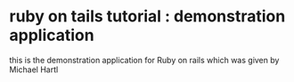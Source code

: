 # ruby on tails tutorial : demonstration application

this is the demonstration application for Ruby on rails
which was given by Michael Hartl
